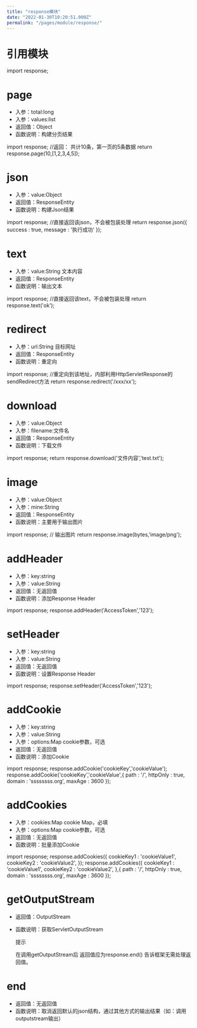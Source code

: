 ```yaml
---
title: "response模块"
date: "2022-01-30T10:20:51.000Z"
permalink: "/pages/module/response/"
---
```

# 引用模块

import response;



# page

 * 入参：total:long
 * 入参：values:list
 * 返回值：Object
 * 函数说明：构建分页结果

import response;
//返回： 共计10条，第一页的5条数据
return response.page(10,[1,2,3,4,5]);



# json

 * 入参：value:Object
 * 返回值：ResponseEntity
 * 函数说明：构建Json结果

import response;
//直接返回该json，不会被包装处理
return response.json({
    success : true,
    message : '执行成功'
});



# text

 * 入参：value:String 文本内容
 * 返回值：ResponseEntity
 * 函数说明：输出文本

import response;
//直接返回该text，不会被包装处理
return response.text('ok');



# redirect

 * 入参：url:String 目标网址
 * 返回值：ResponseEntity
 * 函数说明：重定向

import response;
//重定向到该地址，内部利用HttpServletResponse的sendRedirect方法
return response.redirect('/xxx/xx');



# download

 * 入参：value:Object
 * 入参：filename:文件名
 * 返回值：ResponseEntity
 * 函数说明：下载文件

import response;
return response.download('文件内容','test.txt');



# image

 * 入参：value:Object
 * 入参：mine:String
 * 返回值：ResponseEntity
 * 函数说明：主要用于输出图片

import response;
// 输出图片
return response.image(bytes,'image/png');



# addHeader

 * 入参：key:string
 * 入参：value:String
 * 返回值：无返回值
 * 函数说明：添加Response Header

import response;
response.addHeader('AccessToken','123');



# setHeader

 * 入参：key:string
 * 入参：value:String
 * 返回值：无返回值
 * 函数说明：设置Response Header

import response;
response.setHeader('AccessToken','123');



# addCookie

 * 入参：key:string
 * 入参：value:String
 * 入参：options:Map cookie参数，可选
 * 返回值：无返回值
 * 函数说明：添加Cookie

import response;
response.addCookie('cookieKey','cookieValue');
response.addCookie('cookieKey','cookieValue',{
    path : '/',
    httpOnly : true,
    domain : 'ssssssss.org',
    maxAge : 3600
});



# addCookies

 * 入参：cookies:Map cookie Map，必填
 * 入参：options:Map cookie参数，可选
 * 返回值：无返回值
 * 函数说明：批量添加Cookie

import response;
response.addCookies({
    cookieKey1 : 'cookieValue1',
    cookieKey2 : 'cookieValue2',
});
response.addCookies({
    cookieKey1 : 'cookieValue1',
    cookieKey2 : 'cookieValue2',
},{
    path : '/',
    httpOnly : true,
    domain : 'ssssssss.org',
    maxAge : 3600
});



# getOutputStream

 * 返回值：OutputStream

 * 函数说明：获取ServletOutputStream
   
   提示
   
   在调用getOutputStream后 返回值应为response.end() 告诉框架无需处理返回值。


# end

 * 返回值：无返回值
 * 函数说明：取消返回默认的json结构，通过其他方式的输出结果（如：调用outputstream输出）